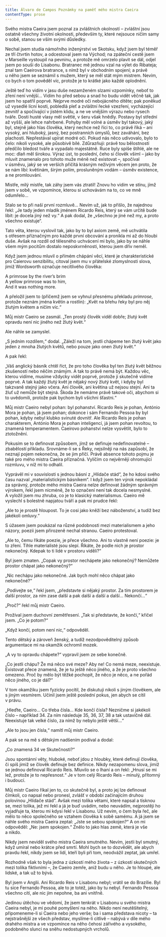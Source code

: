 ```yaml
---
title: Álvaro de Campos Poznámky na paměť mého mistra Caeira
contentType: prose
---
```


  

Svého mistra Caeira jsem poznal za zvláštních okolností – zvláštní jsou ostatně všechny životní okolnosti, především ty, které nejsouce ničím samy o sobě, stanou se vším svými důsledky.

Nechal jsem studia námořního inženýrství ve Skotsku, když jsem byl téměř ze tří čtvrtin hotov, a odcestoval jsem na Východ; na zpáteční cestě jsem v Marseille vystoupil na pevninu, a protože mě omrzelo plavit se dál, odjel jsem po souši do Lisabonu. Bratranec mě jednou vzal na výlet do Ribateja; znal tam Caeirova bratrance, s nímž byl v obchodním spojení; a právě u něho jsem se seznámil s mužem, který se měl stát mým mistrem. Nevím, co bych o tom pověděl víc, protože je to krátké jako každé oplodnění.

Ještě teď ho vidím v jasu duše nezamženém slzami vzpomínky, neboť to zření není vnější… Vidím ho před sebou a snad ho budu vidět věčně tak, jak jsem ho spatřil poprvé. Nejprve modré oči nebojácného dítěte; pak poněkud už vysedlé lícní kosti, pobledlá pleť a zvláštní řecké vzezření, vycházející zevnitř a spočívající v jistém klidu, a ne ve vnějším výrazu nebo rysech tváře. Dosti husté vlasy měl světlé, v šeru však hnědly. Postavy byl střední až vyšší, ale lehce nahrbené. Pohyby měl volné a úsměv byl takový, jaký byl, stejně jako hlas člověka, který nechce než říci to, co právě říká – ani vysoký, ani hluboký, jasný, bez postranních úmyslů, bez zaváhání, bez plachosti. Nepřestával upírat modré oči. Pokud nás něco udivovalo, bylo to čelo: nikoli vysoké, ale působivě bílé. Zdůrazňuji: právě tou bělostností předčilo bledost tváře a vypadalo majestátně. Ruce byly spíše štíhlé, ale ne moc: dlaň měl širokou. Výraz úst, to poslední, čeho si člověk všiml – jako by mluvit znamenalo pro tohoto muže méně než existovat –, spočíval v úsměvu, jaký se ve verších přičítá krásným neživým věcem jen proto, že se nám líbí: květinám, širým polím, prosluněným vodám – úsměv existence, a ne promlouvání.

Mistře, milý mistře, tak záhy jsem vás ztratil! Znovu ho vidím ve stínu, jímž jsem v sobě, ve vzpomínce, kterou si uchovávám na to, co ve mně odumřelo…

Stalo se to při naší první rozmluvě… Nevím už, jak to přišlo, že najednou řekl: „Je tady jeden mladík jménem Ricardo Reis, který se vám určitě bude líbit: je docela jiný než vy.“ A pak dodal, že „všechno je jiné než my, a proto všechno existuje“.

Tato věta, kterou vyslovil tak, jako by to byl axiom země, mě uchvátila s otřesem příznačným pro každé první obcování a pronikla mi až do hloubi duše. Avšak na rozdíl od tělesného uchvácení mi bylo, jako by se náhle všem mým pocitům dostalo neposkvrněnosti, kterou jsem dřív neměl.

Když jsem jednou mluvil o přímém chápání věcí, které je charakteristické pro Caierovu senzibilitu, citoval jsem mu v přátelské zlomyslnosti slova, jimiž Wordsworth označuje necitlivého člověka:

A primrose by the river’s brim  
A yellow primrose was to him,  
And it was nothing more.

A přeložil jsem to (přičemž jsem se vyhnul přesnému překladu _primrose_, protože neznám jména květin a rostlin): „Květ na břehu řeky byl pro něj žlutým květem a ničím víc.“

Můj mistr Caeiro se zasmál. „Ten prostý člověk viděl dobře; žlutý květ opravdu není nic jiného než žlutý květ.“

Ale náhle se zamyslel.

„S jedním rozdílem,“ dodal. „Záleží na tom, jestli chápeme ten žlutý květ jako jeden z mnoha žlutých květů, nebo pouze jako onen žlutý květ.“

A pak řekl:

„Váš anglický básník chtěl říct, že pro toho člověka byl ten žlutý květ běžnou zkušeností nebo něčím známým. A tak to právě nemá být. Každou věc, kterou vidíme, musíme vždycky vidět poprvé, protože ji skutečně vidíme poprvé. A tak každý žlutý květ je nějaký nový žlutý květ, i kdyby byl takzvaně stejný jako včera. Ani člověk, ani květina už nejsou stejní. Ani ta žluť už nemůže být stejná. Škoda že nemáme právě takové oči, abychom si to uvědomili, protože pak bychom byli všichni šťastni.“

Můj mistr Caeiro nebyl pohan: byl pohanství. Ricardo Reis je pohan, António Mora je pohan, já jsem pohan; dokonce i sám Fernando Pessoa by byl pohan, kdyby nebyl klubko svinuté dovnitř. Ale Ricardo Reis je pohan charakterem, António Mora je pohan inteligencí, já jsem pohan revoltou, to znamená temperamentem. Caeirovo pohanství nelze vysvětlit, bylo to ztotožnění.

Pokusím se to definovat způsobem, jímž se definuje nedefinovatelné – zbabělostí příkladu. Srovnáme-li se s Řeky, nejsilněji na nás zapůsobí, že neznají pojem nekonečna, že se jim příčí. Právě absence tohoto pojmu je také pro mého mistra Caeira příznačná. Vylíčím co nejvěrněji ohromující rozmluvu, v níž mi to odhalil.

Vyprávěl mi v souvislosti s jednou básní z „Hlídače stád“, že ho kdosi svého času nazval „materialistickým básníkem“. I když jsem ten výrok nepokládal za správný, protože mého mistra Caeira nelze definovat žádným správným výrokem, řekl jsem nicméně, že to označení není tak docela nesmyslné. A vyložil jsem mu zhruba, co je to klasický materialismus. Caeiro mě vyslechl s bolestně napjatou tváří a pak mi prudce řekl:

„Ale to je prostě hloupost. To je cosi jako kněží bez náboženství, a tudíž bez jakékoli omluvy.“

S úžasem jsem poukázal na různé podobnosti mezi materialismem a jeho názory, poezii jsem přirozeně nechal stranou. Caeiro protestoval.

„Ale to, čemu říkáte poezie, je přece všechno. Ani to vlastně není poezie: je to zření. Tihle materialisté jsou slepí. Říkáte, že podle nich je prostor nekonečný. Kdepak to ti lidé v prostoru viděli?“

Byl jsem zmaten. „Copak vy prostor nechápete jako nekonečný? Nemůžete prostor chápat jako nekonečný?“

„Nic nechápu jako nekonečné. Jak bych mohl něco chápat jako nekonečné?“

„Podívejte se,“ řekl jsem, „představte si nějaký prostor. Za tím prostorem je další prostor, za ním zase další a pak další a další a další… Nekončí…“

„Proč?“ řekl můj mistr Caeiro.

Prožíval jsem duchovní zemětřesení. „Tak si představte, že končí,“ křičel jsem. „Co je potom?“

„Když končí, potom není nic,“ odpověděl.

Tento dětský a zároveň ženský, a tudíž nezodpověditelný způsob argumentace mi na okamžik ochromil mozek.

„A vy to opravdu chápete?“ vypravil jsem ze sebe konečně.

„Co jestli chápu? Že má něco své meze? Aby ne! Co nemá meze, neexistuje. Existovat přece znamená, že je tu ještě něco jiného, a že je proto všechno omezeno. Proč by mělo být těžké pochopit, že něco je něco, a ne pořád něco jiného, co je dál?“

V tom okamžiku jsem fyzicky pocítil, že diskutuji nikoli s jiným člověkem, ale s jiným vesmírem. Učinil jsem ještě poslední pokus, jen abych se cítil v právu.

„Hleďte, Caeiro… Co třeba čísla… Kde končí čísla? Nezničme si jakékoli číslo – například 34. Za ním následuje 35, 36, 37, 38 a tak ustavičně dál. Neexistuje tak velké číslo, za nímž by nebylo ještě větší…“

„Ale to jsou jen čísla,“ namítl můj mistr Caeiro.

A pak se na mě s dětským nadšením podíval a dodal:

„Co znamená 34 ve Skutečnosti?“

Jsou spontánní věty, hluboké, neboť jdou z hloubky, které definují člověka, či spíš jimiž se člověk definuje bez definice. Nikdy nezapomenu slova, jimiž se jednou definoval Ricardo Reis. Mluvilo se o lhaní a on řekl: „Hnusí se mi lež, protože je to nepřesnost.“ Je v tom celý Ricardo Reis – minulý, přítomný i budoucí.

Můj mistr Caeiro říkal jen to, co skutečně byl, a proto jej lze definovat čímkoli, co napsal nebo pronesl, zvlášť v období začínajícím druhou polovinou „Hlídače stád“. Avšak mezi tolika větami, které napsal a tisknou se, mezi tolika, jež mi řekl a já je buď uvádím, nebo neuvádím, nejprostěji ho vyjadřuje ta, kterou mi kdysi řekl v Lisabonu. Už nevím, o čem byla řeč, ale mělo to něco společného se vztahem člověka k sobě samému. A já jsem se náhle svého mistra Caeira zeptal: „Jste se sebou spokojen?“ A on mi odpověděl: „Ne: jsem spokojen.“ Znělo to jako hlas země, která je vše a nikdo.

Nikdy jsem neviděl svého mistra Caeira smutného. Nevím, jestli byl smutný, když umíral nebo krátce před smrtí. Mohl bych se to dozvědět, ale abych pravdu řekl, nikdy jsem se lidí, kteří byli při tom, neodvážil zeptat, jak umřel.

Rozhodně však to byla jedna z úzkostí mého života – z úzkostí skutečných mezi tolika fiktivními –, že Caeiro zemře, aniž budu u něho. Je to hloupé, ale lidské, a tak už to bývá.

Byl jsem v Anglii. Ani Ricardo Reis v Lisabonu nebyl; vrátil se do Brazílie. Byl tu sice Fernando Pessoa, ale to je totéž, jako by tu nebyl. Fernando Pessoa všechno cítí, ale nic jím nepohne, ba ani vnitřně.

Jedinou útěchou ve vědomí, že jsem tenkrát v Lisabonu u svého mistra Caeira nebyl, je mi pouhé pomyšlení na něho. Nikdo není neutěšitelný, připomeneme-li si Caeira nebo jeho verše; ba i sama představa nicoty – ta nejstrašnější ze všech představ, myslíme-li citlivě – nabývá v díle mého drahého mistra a ve vzpomínce na něho čehosi zářivého a vysokého, podobného slunci na sněhu nedostupných vrcholů.
